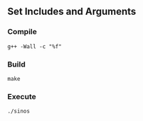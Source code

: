 ## Set Includes and Arguments ##

### Compile ###
`g++ -Wall -c "%f"`

### Build ###
`make`

### Execute ###
`./sinos`